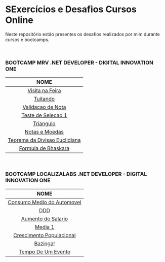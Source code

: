 # SExercícios e Desafios Cursos Online

Neste repositório estão presentes os desafios realizados por mim durante cursos e bootcamps.

<br/>

### BOOTCAMP MRV .NET DEVELOPER - DIGITAL INNOVATION ONE

|                             NOME                             |
| :----------------------------------------------------------: |
|              [Visita na Feira](./VisitaNaFeira)              |
|                    [Tuitando](./Tuitando)                    |
|            [Validacao de Nota](./ValidacaoDeNota)            |
|           [Teste de Selecao 1](./TesteDeSelecao1)            |
|                   [Triangulo](./Triangulo)                   |
|               [Notas e Moedas](./NotasEMoedas)               |
| [Teorema da Divisao Euclidiana](./TeoremaDaDivisaoEuclidiana) |
|          [Formula de Bhaskara](./FormulaDeBhaskara)          |

<br/>

### BOOTCAMP LOCALIZALABS .NET DEVELOPER - DIGITAL INNOVATION ONE

|                          NOME                           |
| :-----------------------------------------------------: |
| [Consumo Medio do Automovel](./ConsumoMedioDoAutomovel) |
|                      [DDD](./DDD)                       |
|        [Aumento de Salario](./AumentoDeSalario)         |
|                   [Media 1](./Media1)                   |
|  [Crescimento Populacional](./CrescimentoPopulacional)  |
|                  [Bazinga!](./Bazinga)                  |
|         [Tempo De Um Evento](./TempoDeUmEvento)         |

